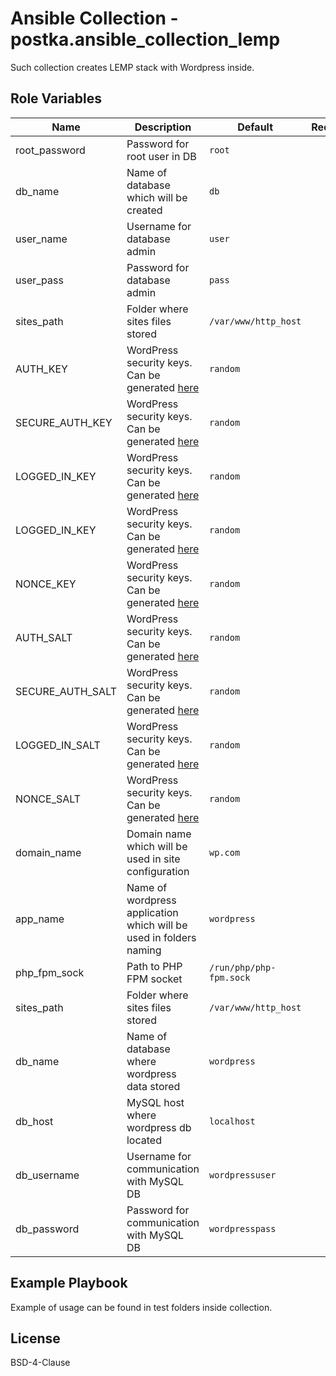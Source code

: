 # Ansible Collection - postka.ansible_collection_lemp

Such collection creates LEMP stack with Wordpress inside.

Role Variables
--------------

| Name | Description | Default | Required |
|------|-------------|---------|:--------:|
| root_password | Password for root user in DB | `root` | no |
| db_name | Name of database which will be created | `db` | no |
| user_name | Username for database admin | `user` | no |
| user_pass | Password for database admin | `pass` | no |
| sites_path | Folder where sites files stored | `/var/www/http_host` | no |
| AUTH_KEY | WordPress security keys. Can be generated [here](https://api.wordpress.org/secret-key/1.1/salt/) | `random` | no |
| SECURE_AUTH_KEY | WordPress security keys. Can be generated [here](https://api.wordpress.org/secret-key/1.1/salt/) | `random` | no |
| LOGGED_IN_KEY | WordPress security keys. Can be generated [here](https://api.wordpress.org/secret-key/1.1/salt/) | `random` | no |
| LOGGED_IN_KEY | WordPress security keys. Can be generated [here](https://api.wordpress.org/secret-key/1.1/salt/) | `random` | no |
| NONCE_KEY | WordPress security keys. Can be generated [here](https://api.wordpress.org/secret-key/1.1/salt/) | `random` | no |
| AUTH_SALT | WordPress security keys. Can be generated [here](https://api.wordpress.org/secret-key/1.1/salt/) | `random` | no |
| SECURE_AUTH_SALT | WordPress security keys. Can be generated [here](https://api.wordpress.org/secret-key/1.1/salt/) | `random` | no |
| LOGGED_IN_SALT | WordPress security keys. Can be generated [here](https://api.wordpress.org/secret-key/1.1/salt/) | `random` | no |
| NONCE_SALT | WordPress security keys. Can be generated [here](https://api.wordpress.org/secret-key/1.1/salt/) | `random` | no |
| domain_name | Domain name which will be used in site configuration | `wp.com` | no |
| app_name | Name of wordpress application which will be used in folders naming | `wordpress` | no |
| php_fpm_sock | Path to PHP FPM socket | `/run/php/php-fpm.sock` | no |
| sites_path | Folder where sites files stored | `/var/www/http_host` | no |
| db_name | Name of database where wordpress data stored | `wordpress` | no |
| db_host | MySQL host where wordpress db located | `localhost` | no |
| db_username | Username for communication with MySQL DB | `wordpressuser` | no |
| db_password | Password for communication with MySQL DB | `wordpresspass` | no |

Example Playbook
----------------

Example of usage can be found in test folders inside collection.

License
-------

BSD-4-Clause
